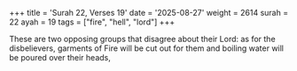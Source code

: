 +++
title = 'Surah 22, Verses 19'
date = '2025-08-27'
weight = 2614
surah = 22
ayah = 19
tags = ["fire", "hell", "lord"]
+++

These are two opposing groups that disagree about their Lord: as for the disbelievers, garments of Fire will be cut out for them and boiling water will be poured over their heads,